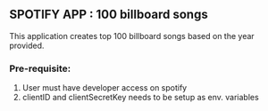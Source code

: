 ## SPOTIFY APP : 100 billboard songs 

This application creates top 100 billboard songs based on the year provided.

### Pre-requisite:
1. User must have developer access on spotify
2. clientID and clientSecretKey needs to be setup as env. variables
